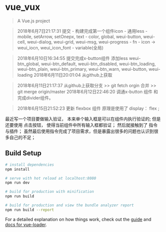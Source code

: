 # vue_vux

> A Vue.js project

> 2018年6月7日21:17:31 提交
    - 构建完成第一个组件icon
    - 通用less
        - mobile, setArrow, setOnepx, text
        - color, global, weui-button, weui-cell, weui-dialog, weui-grid, weui-msg, weui-progress
        - fn
        - icon -> weui_iocn, weui_icon_font
        - variable(全局)

> 2018年6月10日16:34:55 提交完成x-button组件
  添加less
      weui-btn_global, weui-btn_default, weuii-btn_disabled, weui-btn_loading, weui-btn_plain, weui-btn_primary,
   weui-btn_warn, weui-button, weui-loading
> 2018年6月11日20:01:04 从github上获取

> 2018年6月11日21:17:37 从github上获取分支
    >> git fetch orgin
    合并
    >> git merge origin/master
> 2018年6月12日22:46:20
    调通x-button 组件 和完成divider组件。

> 2018年6月15日21:52:23 更新 flexbox 组件
    原理是使用了 display： flex ;


最近写一个项目要做输入验证， 本来单个输入框是可以在组件内执行验证的; 但是还要使用 点击按钮， 使得当前组件中所有输入框都验证； 然后就接触到了 指令 与插件；
虽然最后使用指令完成了项目需求，但是暴露出很多的问题也认识到很多自己的不足； 



## Build Setup

``` bash
# install dependencies
npm install

# serve with hot reload at localhost:8080
npm run dev

# build for production with minification
npm run build

# build for production and view the bundle analyzer report
npm run build --report
```

For a detailed explanation on how things work, check out the [guide](http://vuejs-templates.github.io/webpack/) and [docs for vue-loader](http://vuejs.github.io/vue-loader).
